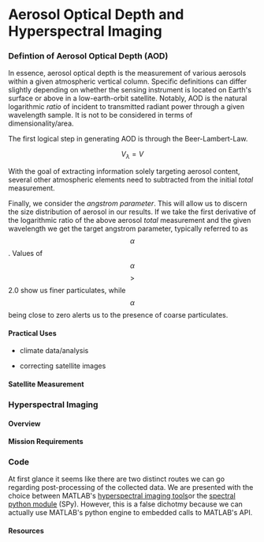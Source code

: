 # Aerosol Optical Depth and Hyperspectral Imaging

### Defintion of Aerosol Optical Depth (AOD)
In essence, aerosol optical depth is the measurement of various aerosols within a given atmospheric vertical column. Specific definitions can 
differ slightly depending on whether the sensing instrument is located on Earth's surface or above in a low-earth-orbit satellite. Notably, AOD is the natural logarithmic *ratio* of incident to transmitted radiant power through a given wavelength sample. It is not to be considered in terms of dimensionality/area. 

The first logical step in generating AOD is through the Beer-Lambert-Law.

$$V_{\lambda} = V$$



With the goal of extracting information solely targeting aerosol content, several other atmospheric elements need to subtracted from the initial
*total* measurement. 


Finally, we consider the *angstrom parameter*. This will allow us to discern the size distribution of aerosol in our results. If we take the first derivative of the logarithmic ratio of the above aerosol *total* measurement and the given wavelength we get the target angstrom parameter, typically referred to as $$\alpha$$. Values of $$\alpha$$ $$\gt$$ 2.0 show us finer particulates, while $$\alpha$$ being close to zero alerts us to the presence of coarse particulates. 


#### Practical Uses
- climate data/analysis


- correcting satellite images


#### Satellite Measurement 


### Hyperspectral Imaging
#### Overview 

####  Mission Requirements

### Code 
At first glance it seems like there are two distinct routes we can go regarding post-processing of the collected data. We are presented with the choice between MATLAB's [hyperspectral imaging tools](https://www.mathworks.com/help/images/hyperspectral-image-processing.html)or the [spectral python module](https://www.spectralpython.net/) (SPy). However, this is a false dichotmy because we can actually use MATLAB's python engine to embedded calls to MATLAB's API. 


#### Resources

